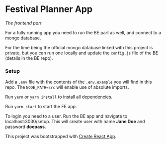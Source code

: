 # Festival Planner App
_The frontend part_

For a fully running app you need to run the BE part as well, and connect to a mongo database.

For the time being the official mongo database linked with this project is private, but you can run one locally and update the `config.js` file of the BE (details in the BE repo).

### Setup
Add a `.env` file with the contents of the `.env.example` you will find in this repo. The `NODE_PATH=src` will enable use of absolute imports.

Run `yarn` or `yarn install` to install all dependencies.

Run `yarn start` to start the FE app.

To login you need to a user. Run the BE app and navigate to localhost:3030/setup. This will create user with name **Jane Doe** and password **doepass**.

This project was bootstrapped with [Create React App](https://github.com/facebookincubator/create-react-app).
